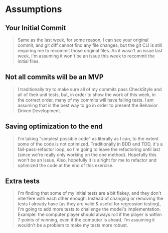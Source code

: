 # Assumptions

## Your Initial Commit
> Same as the last week, for some reason, I can see your original commit, and git diff cannot find any file changes, but the git CLI is still requiring me to recommit those original files. As it wasn't an issue last week, I'm assuming it won't be an issue this week to recommit the initial files.

## Not all commits will be an MVP
> I traditionally try to make sure all of my commits pass CheckStyle and all of their unit tests, but, in order to show the work of this week, in the correct order, many of my commits will have failing tests. I am assuming that is the best way to go in order to present the Behavior Driven Development.

## Saving optimization to the end
> I'm taking "simplest possible code" as literally as I can, to the extent some of the code is not optimized. Traditionally in BDD and TDD, it's a fail-pass-refactor loop, so I'm going to leave the refactoring until last (since we're really only working on the one method). Hopefully this won't be an issue. Also, hopefully it is alright for me to refactor and optimized the code at the end of this exercise.

## Extra tests
> I'm finding that some of my initial tests are a bit flakey, and they don't interfere with each other enough. Instead of changing or removing the tests I already have (as they are valid & useful for regression testing), I'm going to add more tests to challenge the model's implementation. Example: the computer player should always roll if the player is within 7 points of winning, even if the computer is ahead. I'm assuming it wouldn't be a problem to make my tests more robust.
